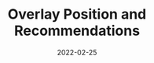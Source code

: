 ---
date: 2022-02-25
draft: true
publisher: iaaporg
tags:
  - accessibility
target_url: https://www.accessibilityassociation.org/s/overlay-position-and-recommendations
title: Overlay Position and Recommendations
---